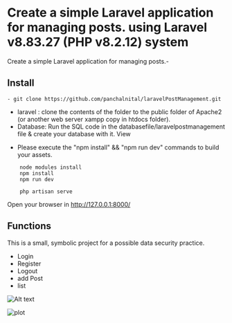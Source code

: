 # Create a simple Laravel application for managing posts. using Laravel v8.83.27 (PHP v8.2.12) system
Create a simple Laravel application for managing posts.- 



## Install
```
- git clone https://github.com/panchalnital/laravelPostManagement.git
``` 
- laravel : clone the contents of the folder to the public folder of Apache2 (or another web server xampp copy in htdocs folder).
- Database: Run the SQL code in the databasefile/laravelpostmanagement file & create your database with it.
View 
 * Please execute the "npm install" && "npm run dev" commands to build your assets.
```
    node modules install 
	npm install
	npm run dev

    php artisan serve
```

Open your browser in http://127.0.0.1:8000/

## Functions
This is a small, symbolic project for a possible data security practice.
- Login
- Register
- Logout
- add Post
- list

![Alt text](laravelPostManagement/public/projectsimage/adminlogin.png?raw=true "adminlogin")

![plot](laravelPostManagement/public/projectsimage/adminlogin.png)